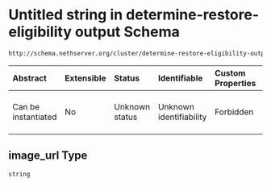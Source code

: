 # Untitled string in determine-restore-eligibility output Schema

```txt
http://schema.nethserver.org/cluster/determine-restore-eligibility-output.json#/properties/image_url
```



| Abstract            | Extensible | Status         | Identifiable            | Custom Properties | Additional Properties | Access Restrictions | Defined In                                                                                                              |
| :------------------ | :--------- | :------------- | :---------------------- | :---------------- | :-------------------- | :------------------ | :---------------------------------------------------------------------------------------------------------------------- |
| Can be instantiated | No         | Unknown status | Unknown identifiability | Forbidden         | Allowed               | none                | [determine-restore-eligibility-output.json\*](cluster/determine-restore-eligibility-output.json "open original schema") |

## image\_url Type

`string`

